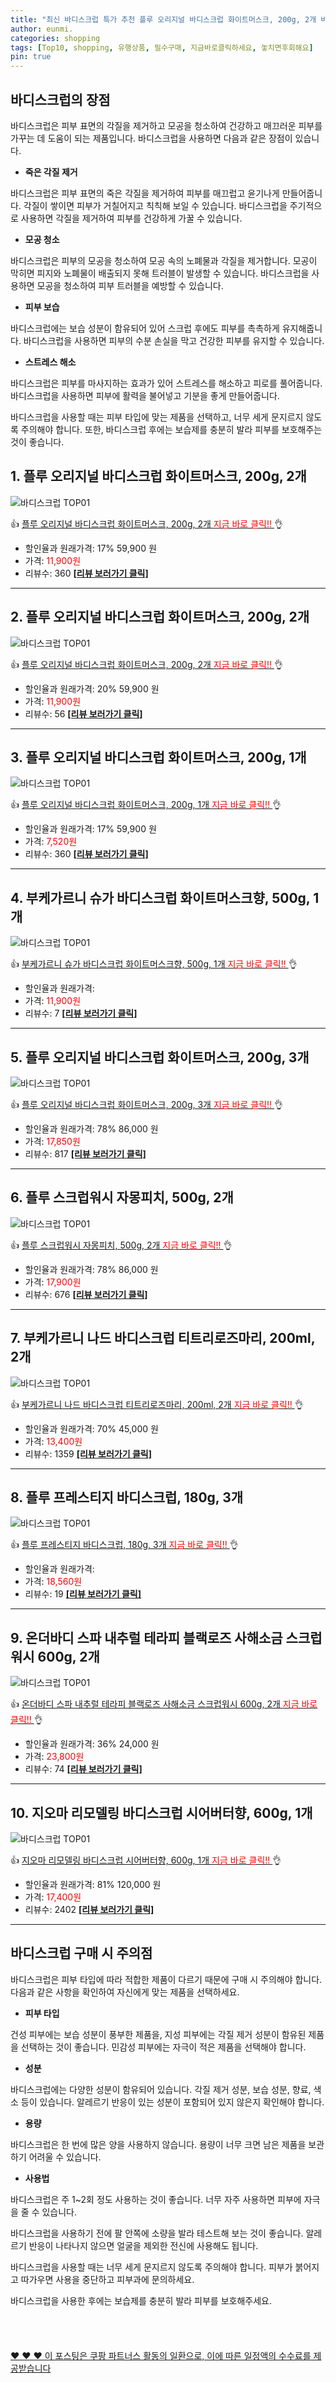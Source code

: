 ```yaml
---
title: "최신 바디스크럽 특가 추천 플루 오리지널 바디스크럽 화이트머스크, 200g, 2개 비교 장점"
author: eunmi.
categories: shopping
tags: [Top10, shopping, 유행상품, 필수구매, 지금바로클릭하세요, 놓치면후회해요]
pin: true
---
```

## 바디스크럽의 장점

바디스크럽은 피부 표면의 각질을 제거하고 모공을 청소하여 건강하고 매끄러운 피부를 가꾸는 데 도움이 되는 제품입니다. 바디스크럽을 사용하면 다음과 같은 장점이 있습니다.

* **죽은 각질 제거**

바디스크럽은 피부 표면의 죽은 각질을 제거하여 피부를 매끄럽고 윤기나게 만들어줍니다. 각질이 쌓이면 피부가 거칠어지고 칙칙해 보일 수 있습니다. 바디스크럽을 주기적으로 사용하면 각질을 제거하여 피부를 건강하게 가꿀 수 있습니다.

* **모공 청소**

바디스크럽은 피부의 모공을 청소하여 모공 속의 노폐물과 각질을 제거합니다. 모공이 막히면 피지와 노폐물이 배출되지 못해 트러블이 발생할 수 있습니다. 바디스크럽을 사용하면 모공을 청소하여 피부 트러블을 예방할 수 있습니다.

* **피부 보습**

바디스크럽에는 보습 성분이 함유되어 있어 스크럽 후에도 피부를 촉촉하게 유지해줍니다. 바디스크럽을 사용하면 피부의 수분 손실을 막고 건강한 피부를 유지할 수 있습니다.

* **스트레스 해소**

바디스크럽은 피부를 마사지하는 효과가 있어 스트레스를 해소하고 피로를 풀어줍니다. 바디스크럽을 사용하면 피부에 활력을 불어넣고 기분을 좋게 만들어줍니다.

바디스크럽을 사용할 때는 피부 타입에 맞는 제품을 선택하고, 너무 세게 문지르지 않도록 주의해야 합니다. 또한, 바디스크럽 후에는 보습제를 충분히 발라 피부를 보호해주는 것이 좋습니다.

   

## 1. 플루 오리지널 바디스크럽 화이트머스크, 200g, 2개

![바디스크럽 TOP01](https://thumbnail8.coupangcdn.com/thumbnails/remote/230x230ex/image/retail/images/3672055703972864-3a4d7c74-f34f-497f-93a5-0a4706b47b1b.jpg)


👍 [플루 오리지널 바디스크럽 화이트머스크, 200g, 2개 <font color=red> 지금 바로 클릭!! </font> ](https://link.coupang.com/re/AFFSDP?lptag=AF3617701&subid=GithubCoopas&pageKey=7255539232&traceid=V0-153&itemId=3756945956&vendorItemId=71742057836) 👌 


- 할인율과 원래가격: 17%  59,900   원
- 가격: <span style='color:red'>11,900원</span>
- 리뷰수: 360  [**[리뷰 보러가기 클릭]**](https://link.coupang.com/re/AFFSDP?lptag=AF3617701&subid=GithubCoopas&pageKey=7255539232&traceid=V0-153&itemId=3756945956&vendorItemId=71742057836)

---


   

## 2. 플루 오리지널 바디스크럽 화이트머스크, 200g, 2개

![바디스크럽 TOP01](https://thumbnail8.coupangcdn.com/thumbnails/remote/230x230ex/image/retail/images/3672055703972864-3a4d7c74-f34f-497f-93a5-0a4706b47b1b.jpg)


👍 [플루 오리지널 바디스크럽 화이트머스크, 200g, 2개 <font color=red> 지금 바로 클릭!! </font> ](https://link.coupang.com/re/AFFSDP?lptag=AF3617701&subid=GithubCoopas&pageKey=7255539232&traceid=V0-153&itemId=3756945956&vendorItemId=71742057836) 👌 


- 할인율과 원래가격: 20%  59,900   원
- 가격: <span style='color:red'>11,900원</span>
- 리뷰수: 56  [**[리뷰 보러가기 클릭]**](https://link.coupang.com/re/AFFSDP?lptag=AF3617701&subid=GithubCoopas&pageKey=7255539232&traceid=V0-153&itemId=3756945956&vendorItemId=71742057836)

---


   

## 3. 플루 오리지널 바디스크럽 화이트머스크, 200g, 1개

![바디스크럽 TOP01](https://thumbnail10.coupangcdn.com/thumbnails/remote/230x230ex/image/retail/images/124226958944375-d601c665-c1af-454a-ba0a-b31ad69f3d82.jpg)


👍 [플루 오리지널 바디스크럽 화이트머스크, 200g, 1개 <font color=red> 지금 바로 클릭!! </font> ](https://link.coupang.com/re/AFFSDP?lptag=AF3617701&subid=GithubCoopas&pageKey=7255539232&traceid=V0-153&itemId=375807451&vendorItemId=71003068254) 👌 


- 할인율과 원래가격: 17%  59,900   원
- 가격: <span style='color:red'>7,520원</span>
- 리뷰수: 360  [**[리뷰 보러가기 클릭]**](https://link.coupang.com/re/AFFSDP?lptag=AF3617701&subid=GithubCoopas&pageKey=7255539232&traceid=V0-153&itemId=375807451&vendorItemId=71003068254)

---


   

## 4. 부케가르니 슈가 바디스크럽 화이트머스크향, 500g, 1개

![바디스크럽 TOP01](https://thumbnail6.coupangcdn.com/thumbnails/remote/230x230ex/image/retail/images/1142492965392557-4cf4d550-9f38-4992-b92f-02522561149b.jpg)


👍 [부케가르니 슈가 바디스크럽 화이트머스크향, 500g, 1개 <font color=red> 지금 바로 클릭!! </font> ](https://link.coupang.com/re/AFFSDP?lptag=AF3617701&subid=GithubCoopas&pageKey=6202104631&traceid=V0-153&itemId=12312327302&vendorItemId=74160012397) 👌 


- 할인율과 원래가격: 
- 가격: <span style='color:red'>11,900원</span>
- 리뷰수: 7  [**[리뷰 보러가기 클릭]**](https://link.coupang.com/re/AFFSDP?lptag=AF3617701&subid=GithubCoopas&pageKey=6202104631&traceid=V0-153&itemId=12312327302&vendorItemId=74160012397)

---


   

## 5. 플루 오리지널 바디스크럽 화이트머스크, 200g, 3개

![바디스크럽 TOP01](https://thumbnail10.coupangcdn.com/thumbnails/remote/230x230ex/image/retail/images/36802579654383-a40186c6-f70a-4482-b5a7-0de90626f826.jpg)


👍 [플루 오리지널 바디스크럽 화이트머스크, 200g, 3개 <font color=red> 지금 바로 클릭!! </font> ](https://link.coupang.com/re/AFFSDP?lptag=AF3617701&subid=GithubCoopas&pageKey=7255539232&traceid=V0-153&itemId=18173921133&vendorItemId=73619385494) 👌 


- 할인율과 원래가격: 78%  86,000   원
- 가격: <span style='color:red'>17,850원</span>
- 리뷰수: 817  [**[리뷰 보러가기 클릭]**](https://link.coupang.com/re/AFFSDP?lptag=AF3617701&subid=GithubCoopas&pageKey=7255539232&traceid=V0-153&itemId=18173921133&vendorItemId=73619385494)

---


   

## 6. 플루 스크럽워시 자몽피치, 500g, 2개

![바디스크럽 TOP01](https://thumbnail9.coupangcdn.com/thumbnails/remote/230x230ex/image/retail/images/471570085868212-60a97642-1ea4-41fd-b34e-197b59a1e693.jpg)


👍 [플루 스크럽워시 자몽피치, 500g, 2개 <font color=red> 지금 바로 클릭!! </font> ](https://link.coupang.com/re/AFFSDP?lptag=AF3617701&subid=GithubCoopas&pageKey=6442004081&traceid=V0-153&itemId=18037770021&vendorItemId=71620962038) 👌 


- 할인율과 원래가격: 78%  86,000   원
- 가격: <span style='color:red'>17,900원</span>
- 리뷰수: 676  [**[리뷰 보러가기 클릭]**](https://link.coupang.com/re/AFFSDP?lptag=AF3617701&subid=GithubCoopas&pageKey=6442004081&traceid=V0-153&itemId=18037770021&vendorItemId=71620962038)

---


   

## 7. 부케가르니 나드 바디스크럽 티트리로즈마리, 200ml, 2개

![바디스크럽 TOP01](https://thumbnail8.coupangcdn.com/thumbnails/remote/230x230ex/image/rs_quotation_api/r7qe6o4k/d11a40cc82be42e28b59e093f1c7d30d.jpg)


👍 [부케가르니 나드 바디스크럽 티트리로즈마리, 200ml, 2개 <font color=red> 지금 바로 클릭!! </font> ](https://link.coupang.com/re/AFFSDP?lptag=AF3617701&subid=GithubCoopas&pageKey=5625083773&traceid=V0-153&itemId=18041113938&vendorItemId=76416827676) 👌 


- 할인율과 원래가격: 70%  45,000   원
- 가격: <span style='color:red'>13,400원</span>
- 리뷰수: 1359  [**[리뷰 보러가기 클릭]**](https://link.coupang.com/re/AFFSDP?lptag=AF3617701&subid=GithubCoopas&pageKey=5625083773&traceid=V0-153&itemId=18041113938&vendorItemId=76416827676)

---


   

## 8. 플루 프레스티지 바디스크럽, 180g, 3개

![바디스크럽 TOP01](https://thumbnail9.coupangcdn.com/thumbnails/remote/230x230ex/image/retail/images/1238063134955362-3d4ceb66-7638-4fba-aa6d-1cfe9e37c0bc.jpg)


👍 [플루 프레스티지 바디스크럽, 180g, 3개 <font color=red> 지금 바로 클릭!! </font> ](https://link.coupang.com/re/AFFSDP?lptag=AF3617701&subid=GithubCoopas&pageKey=7071390390&traceid=V0-153&itemId=15454788975&vendorItemId=78166995568) 👌 


- 할인율과 원래가격: 
- 가격: <span style='color:red'>18,560원</span>
- 리뷰수: 19  [**[리뷰 보러가기 클릭]**](https://link.coupang.com/re/AFFSDP?lptag=AF3617701&subid=GithubCoopas&pageKey=7071390390&traceid=V0-153&itemId=15454788975&vendorItemId=78166995568)

---


   

## 9. 온더바디 스파 내추럴 테라피 블랙로즈 사해소금 스크럽워시 600g, 2개

![바디스크럽 TOP01](https://thumbnail9.coupangcdn.com/thumbnails/remote/230x230ex/image/vendor_inventory/e8cd/8db5729707e4f24621f42ff8d193bfc0ef06044598152887f6355713a97d.jpg)


👍 [온더바디 스파 내추럴 테라피 블랙로즈 사해소금 스크럽워시 600g, 2개 <font color=red> 지금 바로 클릭!! </font> ](https://link.coupang.com/re/AFFSDP?lptag=AF3617701&subid=GithubCoopas&pageKey=6344647912&traceid=V0-153&itemId=519188093&vendorItemId=85995023992) 👌 


- 할인율과 원래가격: 36%  24,000   원
- 가격: <span style='color:red'>23,800원</span>
- 리뷰수: 74  [**[리뷰 보러가기 클릭]**](https://link.coupang.com/re/AFFSDP?lptag=AF3617701&subid=GithubCoopas&pageKey=6344647912&traceid=V0-153&itemId=519188093&vendorItemId=85995023992)

---


   

## 10. 지오마 리모델링 바디스크럽 시어버터향, 600g, 1개

![바디스크럽 TOP01](https://thumbnail6.coupangcdn.com/thumbnails/remote/230x230ex/image/retail/images/197992575444443-67f4590a-fe51-4174-907c-81da2c15d097.jpg)


👍 [지오마 리모델링 바디스크럽 시어버터향, 600g, 1개 <font color=red> 지금 바로 클릭!! </font> ](https://link.coupang.com/re/AFFSDP?lptag=AF3617701&subid=GithubCoopas&pageKey=164952&traceid=V0-153&itemId=304445&vendorItemId=3000211801) 👌 


- 할인율과 원래가격: 81%  120,000   원
- 가격: <span style='color:red'>17,400원</span>
- 리뷰수: 2402  [**[리뷰 보러가기 클릭]**](https://link.coupang.com/re/AFFSDP?lptag=AF3617701&subid=GithubCoopas&pageKey=164952&traceid=V0-153&itemId=304445&vendorItemId=3000211801)

---
## 바디스크럽 구매 시 주의점

바디스크럽은 피부 타입에 따라 적합한 제품이 다르기 때문에 구매 시 주의해야 합니다. 다음과 같은 사항을 확인하여 자신에게 맞는 제품을 선택하세요.

* **피부 타입**

건성 피부에는 보습 성분이 풍부한 제품을, 지성 피부에는 각질 제거 성분이 함유된 제품을 선택하는 것이 좋습니다. 민감성 피부에는 자극이 적은 제품을 선택해야 합니다.

* **성분**

바디스크럽에는 다양한 성분이 함유되어 있습니다. 각질 제거 성분, 보습 성분, 향료, 색소 등이 있습니다. 알레르기 반응이 있는 성분이 포함되어 있지 않은지 확인해야 합니다.

* **용량**

바디스크럽은 한 번에 많은 양을 사용하지 않습니다. 용량이 너무 크면 남은 제품을 보관하기 어려울 수 있습니다.

* **사용법**

바디스크럽은 주 1~2회 정도 사용하는 것이 좋습니다. 너무 자주 사용하면 피부에 자극을 줄 수 있습니다.

바디스크럽을 사용하기 전에 팔 안쪽에 소량을 발라 테스트해 보는 것이 좋습니다. 알레르기 반응이 나타나지 않으면 얼굴을 제외한 전신에 사용해도 됩니다.

바디스크럽을 사용할 때는 너무 세게 문지르지 않도록 주의해야 합니다. 피부가 붉어지고 따가우면 사용을 중단하고 피부과에 문의하세요.

바디스크럽을 사용한 후에는 보습제를 충분히 발라 피부를 보호해주세요.<br><br><br><br><br> [ ❤ ❤ ❤ 이 포스팅은 쿠팡 파트너스 활동의 일환으로, 이에 따른 일정액의 수수료를 제공받습니다](https://link.coupang.com/a/bcEFyh)